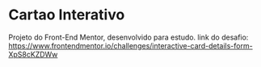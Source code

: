 # Cartao Interativo

Projeto do Front-End Mentor, desenvolvido para estudo.
link do desafio: https://www.frontendmentor.io/challenges/interactive-card-details-form-XpS8cKZDWw
